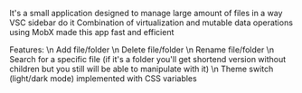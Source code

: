 It's a small application designed to manage large amount of files in a way VSC sidebar do it
Combination of virtualization and mutable data operations using MobX made this app fast and efficient

Features:
\n Add file/folder
\n Delete file/folder
\n Rename file/folder
\n Search for a specific file (if it's a folder you'll get shortend version without children but you still will be able to manipulate with it)
\n Theme switch (light/dark mode) implemented with CSS variables
